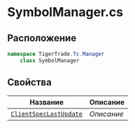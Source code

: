 
# SymbolManager.cs
## Расположение
```csharp
namespace TigerTrade.Tc.Manager  
    class SymbolManager
```

## Свойства
| Название | Описание |
| --- | --- |
| [`ClientSpecLastUpdate`](./Свойства/ClientSpecLastUpdate.md) | *Описание* |
